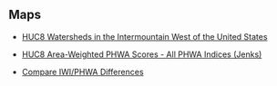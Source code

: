 ## Maps

- [HUC8 Watersheds in the Intermountain West of the United States](https://troutcasey.github.io/Maps/HUC8_IntermountainWest.html)

- [HUC8 Area-Weighted PHWA Scores - All PHWA Indices (Jenks)](https://troutcasey.github.io/Maps/HUC8_PHWA_all_indices_jenks.html)

- [Compare IWI/PHWA Differences](https://troutcasey.github.io/Maps/Compare_Indices_11-8-21.html)
